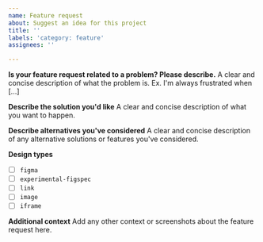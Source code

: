 ```yaml
---
name: Feature request
about: Suggest an idea for this project
title: ''
labels: 'category: feature'
assignees: ''

---
```


**Is your feature request related to a problem? Please describe.**
A clear and concise description of what the problem is. Ex. I'm always frustrated when [...]

**Describe the solution you'd like**
A clear and concise description of what you want to happen.

**Describe alternatives you've considered**
A clear and concise description of any alternative solutions or features you've considered.

**Design types**

- [ ] `figma`
- [ ] `experimental-figspec`
- [ ] `link`
- [ ] `image`
- [ ] `iframe`

**Additional context**
Add any other context or screenshots about the feature request here.
